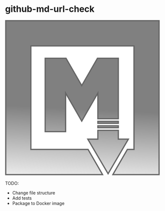 # github-md-url-check

![](/img/logo.svg)


TODO:
* Change file structure
* Add tests
* Package to Docker image